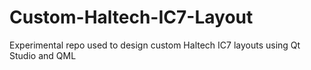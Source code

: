 # Custom-Haltech-IC7-Layout
Experimental repo used to design custom Haltech IC7 layouts using Qt Studio and QML
